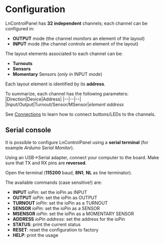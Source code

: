 # Configuration

LnControlPanel has **32 independent** channels; each channel can be configured in:

 - **OUTPUT** mode (the channel *monitors* an element of the layout)
 - **INPUT** mode (the channel *controls* an element of the layout)

The layout elements associated to each channel can be:
 - **Turnouts**
 - **Sensors**
 - **Momentary** Sensors (*only in* INPUT *mode*)

Each layout element is identified by its **address**.

To summarize, each channel has the following parameters:
|Direction|Device|Address|
|--|--|--|
|Input/Output|Turnout/Sensor/MSensor|*element address*

See [Connections](https://github.com/lucadentella/LnControlPanel/blob/main/CONNECTIONS.md) to learn how to connect buttons/LEDs to the channels. 

## Serial console
It is possible to configure LnControlPanel using a **serial terminal** (for example *Arduino Serial Monitor*).

Using an USB->Serial adapter, connect your computer to the board. 
Make sure that TX and RX pins are **reversed**.

Open the terminal (**115200** baud, **8N1**, **NL** as line terminator).

The available commands (case sensitive!) are:

 - **INPUT** *ioPin*: set the ioPin as INPUT
 - **OUTPUT** *ioPin*: set the ioPin as OUTPUT
 - **TURNOUT** *ioPin*: set the ioPin as a TURNOUT
 - **SENSOR** *ioPin*: set the ioPin as a SENSOR
 - **MSENSOR** *ioPin*: set the ioPin as a MOMENTARY SENSOR
 - **ADDRESS** *ioPin* *address*: set the address for the ioPin
 - **STATUS**: print the current status
 - **RESET**: reset the configuration to factory
 - **HELP**: print the usage
